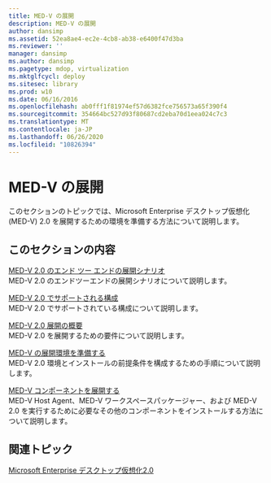 ```yaml
---
title: MED-V の展開
description: MED-V の展開
author: dansimp
ms.assetid: 52ea8ae4-ec2e-4cb8-ab38-e6400f47d3ba
ms.reviewer: ''
manager: dansimp
ms.author: dansimp
ms.pagetype: mdop, virtualization
ms.mktglfcycl: deploy
ms.sitesec: library
ms.prod: w10
ms.date: 06/16/2016
ms.openlocfilehash: ab0fff1f81974ef57d6382fce756573a65f390f4
ms.sourcegitcommit: 354664bc527d93f80687cd2eba70d1eea024c7c3
ms.translationtype: MT
ms.contentlocale: ja-JP
ms.lasthandoff: 06/26/2020
ms.locfileid: "10826394"
---
```

# MED-V の展開


このセクションのトピックでは、Microsoft Enterprise デスクトップ仮想化 (MED-V) 2.0 を展開するための環境を準備する方法について説明します。

## このセクションの内容


<a href="" id="end-to-end-deployment-scenario-for-med-v-2-0"></a>[MED-V 2.0 のエンド ツー エンドの展開シナリオ](end-to-end-deployment-scenario-for-med-v-20.md)  
MED-V 2.0 のエンドツーエンドの展開シナリオについて説明します。

<a href="" id="med-v-2-0-supported-configurations"></a>[MED-V 2.0 でサポートされる構成](med-v-20-supported-configurations.md)  
MED-V 2.0 でサポートされている構成について説明します。

<a href="" id="med-v-2-0-deployment-overview"></a>[MED-V 2.0 展開の概要](med-v-20-deployment-overview.md)  
MED-V 2.0 を展開するための要件について説明します。

<a href="" id="prepare-the-deployment-environment-for-med-v"></a>[MED-V の展開環境を準備する](prepare-the-deployment-environment-for-med-v.md)  
MED-V 2.0 環境とインストールの前提条件を構成するための手順について説明します。

<a href="" id="deploy-the-med-v-components"></a>[MED-V コンポーネントを展開する](deploy-the-med-v-components.md)  
MED-V Host Agent、MED-V ワークスペースパッケージャー、および MED-V 2.0 を実行するために必要なその他のコンポーネントをインストールする方法について説明します。

## 関連トピック


[Microsoft Enterprise デスクトップ仮想化2.0](index.md)

 

 





